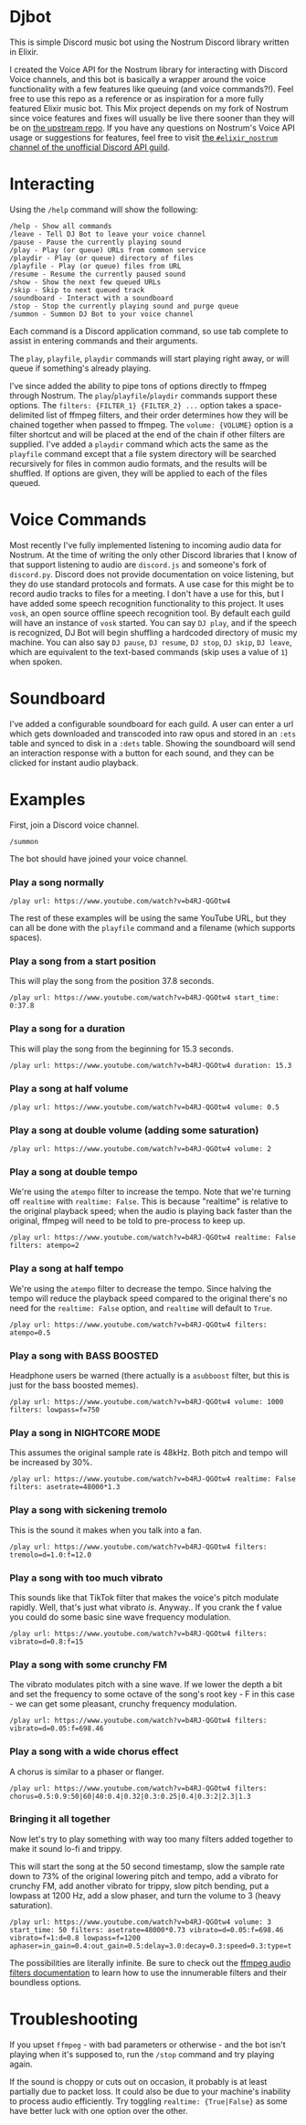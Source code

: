 # Djbot

This is simple Discord music bot using the Nostrum Discord library written in Elixir.

I created the Voice API for the Nostrum library for interacting with Discord Voice channels, and this bot is basically a wrapper around the voice functionality with a few features like queuing (and voice commands?!). Feel free to use this repo as a reference or as inspiration for a more fully featured Elixir music bot. This Mix project depends on my fork of Nostrum since voice features and fixes will usually be live there sooner than they will be on [the upstream repo](https://github.com/Kraigie/nostrum). If you have any questions on Nostrum's Voice API usage or suggestions for features, feel free to visit [the `#elixir_nostrum` channel of the unofficial Discord API guild](https://discord.gg/2Bgn8nW).

# Interacting

Using the `/help` command will show the following:

```
/help - Show all commands
/leave - Tell DJ Bot to leave your voice channel
/pause - Pause the currently playing sound
/play - Play (or queue) URLs from common service
/playdir - Play (or queue) directory of files
/playfile - Play (or queue) files from URL
/resume - Resume the currently paused sound
/show - Show the next few queued URLs
/skip - Skip to next queued track
/soundboard - Interact with a soundboard
/stop - Stop the currently playing sound and purge queue
/summon - Summon DJ Bot to your voice channel
```

Each command is a Discord application command, so use tab complete to assist in entering commands and their arguments. 

The `play`, `playfile`, `playdir` commands will start playing right away, or will queue if something's already playing.

I've since added the ability to pipe tons of options directly to ffmpeg through Nostrum. The `play`/`playfile`/`playdir` commands support these options.
The `filters: {FILTER_1} {FILTER_2} ...` option takes a space-delimited list of ffmpeg filters, and their order determines how they will be chained together when passed to ffmpeg.
The `volume: {VOLUME}` option is a filter shortcut and will be placed at the end of the chain if other filters are supplied.
I've added a `playdir` command which acts the same as the `playfile` command except that a file system directory will be searched recursively for
files in common audio formats, and the results will be shuffled. If options are given, they will be applied to each of the files queued.

# Voice Commands

Most recently I've fully implemented listening to incoming audio data for Nostrum. At the time of writing the only other Discord libraries that I know of that support listening to audio are `discord.js` and someone's fork of `discord.py`. Discord does not provide documentation on voice listening, but they do use standard protocols and formats. A use case for this might be to record audio tracks to files for a meeting. I don't have a use for this, but I have added some speech recognition functionality to this project. It uses `vosk`, an open source offline speech recognition tool. By default each guild will have an instance of `vosk` started. You can say `DJ play`, and if the speech is recognized, DJ Bot will begin shuffling a hardcoded directory of music my machine. You can also say `DJ pause`, `DJ resume`, `DJ stop`, `DJ skip`, `DJ leave`, which are equivalent to the text-based commands (skip uses a value of `1`) when spoken.

# Soundboard

I've added a configurable soundboard for each guild. A user can enter a url which gets downloaded and transcoded into raw opus and stored in an `:ets` table and synced to disk in a `:dets` table. Showing the soundboard will send an interaction response with a button for each sound, and they can be clicked for instant audio playback.

# Examples

First, join a Discord voice channel.

`/summon`

The bot should have joined your voice channel.

### Play a song normally

`/play url: https://www.youtube.com/watch?v=b4RJ-QGOtw4`

The rest of these examples will be using the same YouTube URL, but they can all be done with the `playfile` command and a filename (which supports spaces).

### Play a song from a start position

This will play the song from the position 37.8 seconds.

`/play url: https://www.youtube.com/watch?v=b4RJ-QGOtw4 start_time: 0:37.8`

### Play a song for a duration

This will play the song from the beginning for 15.3 seconds.

`/play url: https://www.youtube.com/watch?v=b4RJ-QGOtw4 duration: 15.3`

### Play a song at half volume

`/play url: https://www.youtube.com/watch?v=b4RJ-QGOtw4 volume: 0.5`

### Play a song at double volume (adding some saturation)

`/play url: https://www.youtube.com/watch?v=b4RJ-QGOtw4 volume: 2`

### Play a song at double tempo

We're using the `atempo` filter to increase the tempo.
Note that we're turning off `realtime` with `realtime: False`.
This is because "realtime" is relative to the original playback speed;
when the audio is playing back faster than the original, ffmpeg will need to
be told to pre-process to keep up.

`/play url: https://www.youtube.com/watch?v=b4RJ-QGOtw4 realtime: False filters: atempo=2`

### Play a song at half tempo

We're using the `atempo` filter to decrease the tempo.
Since halving the tempo will reduce the playback speed compared to the original
there's no need for the `realtime: False` option, and `realtime` will default to `True`.

`/play url: https://www.youtube.com/watch?v=b4RJ-QGOtw4 filters: atempo=0.5`

### Play a song with BASS BOOSTED

Headphone users be warned (there actually is a `asubboost` filter, but this is just for the bass boosted memes). 

`/play url: https://www.youtube.com/watch?v=b4RJ-QGOtw4 volume: 1000 filters: lowpass=f=750`

### Play a song in NIGHTCORE MODE

This assumes the original sample rate is 48kHz. Both pitch and tempo will be increased by 30%.

`/play url: https://www.youtube.com/watch?v=b4RJ-QGOtw4 realtime: False filters: asetrate=48000*1.3`

### Play a song with sickening tremolo

This is the sound it makes when you talk into a fan.

`/play url: https://www.youtube.com/watch?v=b4RJ-QGOtw4 filters: tremolo=d=1.0:f=12.0`

### Play a song with too much vibrato

This sounds like that TikTok filter that makes the voice's pitch modulate rapidly.
Well, that's just what vibrato *is*. Anyway..
If you crank the f value you could do some basic sine wave frequency modulation.

`/play url: https://www.youtube.com/watch?v=b4RJ-QGOtw4 filters: vibrato=d=0.8:f=15`

### Play a song with some crunchy FM

The vibrato modulates pitch with a sine wave. If we lower the depth a bit
and set the frequency to some octave of the song's root key - F in this case -
we can get some pleasant, crunchy frequency modulation.

`/play url: https://www.youtube.com/watch?v=b4RJ-QGOtw4 filters: vibrato=d=0.05:f=698.46`

### Play a song with a wide chorus effect

A chorus is similar to a phaser or flanger.

`/play url: https://www.youtube.com/watch?v=b4RJ-QGOtw4 filters: chorus=0.5:0.9:50|60|40:0.4|0.32|0.3:0.25|0.4|0.3:2|2.3|1.3`

### Bringing it all together

Now let's try to play something with way too many filters added together to make it sound lo-fi and trippy.

This will start the song at the 50 second timestamp, slow the sample rate down to 73% of the original lowering pitch and tempo,
add a vibrato for crunchy FM, add another vibrato for trippy, slow pitch bending, put a lowpass at 1200 Hz, add a slow phaser, and turn the volume to 3 (heavy saturation).

`/play url: https://www.youtube.com/watch?v=b4RJ-QGOtw4 volume: 3 start_time: 50 filters: asetrate=48000*0.73 vibrato=d=0.05:f=698.46 vibrato=f=1:d=0.8 lowpass=f=1200 aphaser=in_gain=0.4:out_gain=0.5:delay=3.0:decay=0.3:speed=0.3:type=t`

The possibilities are literally infinite. Be sure to check out the [ffmpeg audio filters documentation](https://ffmpeg.org/ffmpeg-filters.html#Audio-Filters) to learn how to
use the innumerable filters and their boundless options.

# Troubleshooting

If you upset `ffmpeg` - with bad parameters or otherwise - and the bot isn't playing when it's supposed to, run the `/stop` command and try playing again.

If the sound is choppy or cuts out on occasion, it probably is at least partially due to packet loss. It could also be due to your machine's inability to process audio efficiently.
Try toggling `realtime: {True|False}` as some have better luck with one option over the other.
